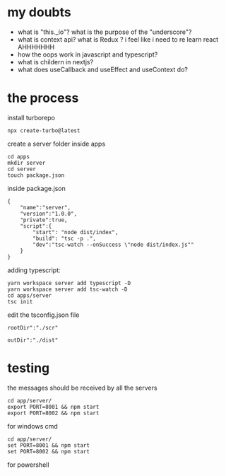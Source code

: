 # my doubts

- what is "this._io"? what is the purpose of the  "underscore"?
- what is context api? what is Redux ? i feel like i need to re learn react AHHHHHHH
- how the oops work in javascript and typescript?
- what is childern in nextjs?
- what does useCallback and useEffect and useContext do?
# the process
install turborepo
```
npx create-turbo@latest
```

create a server folder inside apps
```
cd apps
mkdir server 
cd server
touch package.json
```
inside package.json
```
{
	"name":"server",
	"version":"1.0.0",
	"private":true,
	"script":{
		"start": "node dist/index",
		"build": "tsc -p .",
		"dev":"tsc-watch --onSuccess \"node dist/index.js""
	}
}
```

adding typescript:
```
yarn workspace server add typescript -D
yarn workspace server add tsc-watch -D
cd apps/server 
tsc init
```

edit the tsconfig.json file 
```
rootDir":"./scr"

outDir":"./dist"
```

# testing

the messages should be received by all the servers  
```linux
cd app/server/
export PORT=8001 && npm start
export PORT=8002 && npm start
```
for windows cmd
```
cd app/server/
set PORT=8001 && npm start
set PORT=8002 && npm start
```
for powershell
```

```